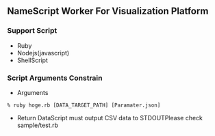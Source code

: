 
## NameScript Worker For Visualization Platform

### Support Script
- Ruby
- Nodejs(javascript)
- ShellScript

### Script Arguments Constrain

- Arguments
```
% ruby hoge.rb [DATA_TARGET_PATH] [Paramater.json]
```

- Return DataScript must output CSV data to STDOUTPlease check sample/test.rb

